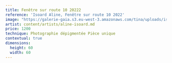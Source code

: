 ```yaml
---
title: Fenêtre sur route 10 20222
reference: 'Isoard Aline, Fenêtre sur route 10 2022'
image: "https://galerie-gaia.s3.eu-west-3.amazonaws.com/tina/uploads/isoard-aline/feneÌ\x82tre sur route 10-2022   60x60galerie-gaia-isoard-aline-.jpg"
artist: content/artists/aline-isoard.md
price: 1200
technique: Photographie dépigmentée Pièce unique
contextual: true
dimensions:
  height: 60
  width: 60
---
```


